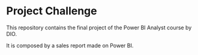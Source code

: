 # Project Challenge

This repository contains the final project of the Power BI Analyst course by DIO. 

It is composed by a sales report made on Power BI.

